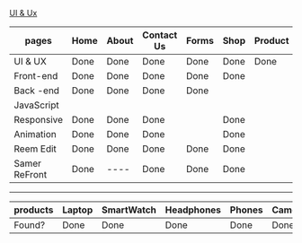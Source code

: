 [ UI & Ux ](https://www.figma.com/design/a67UQHjQ9paWjeCbw3KxGI/my-e-commerce?node-id=0-1&node-type=canvas&t=OGxMJVdHbt12qqxk-0)

|    pages      |  Home       |  About       |      Contact Us   |  Forms       |  Shop       | Product     |       Cart       |    Chect Out     |  UserDash        | AdminDash  |
| ------------- | ----------- | ------------ | ----------------- | ------------ | ----------- | ----------- | ---------------- | ---------------  | ---------------- | ---------- |
| UI & UX       |    Done     |    Done      |    Done           |     Done     |   Done      |    Done     |       Done       |      Done        |     Done         |    ----    |
| Front-end     |    Done     |    Done      |    Done           |     Done     |   Done      |             |      Done        |      Done        |     Done         |            |
| Back -end     |    Done     |    Done      |    Done           |     Done     |             |             |                  |      Done        |                  |            |
| JavaScript    |             |              |                   |              |             |             |                  |                  |                  |            |
| Responsive    |    Done     |    Done      |    Done           |              |   Done      |             |                  |      Done        |                  |            |
| Animation     |    Done     |    Done      |    Done           |              |   Done      |             |                  |      Done        |                  |    ----    |
| Reem Edit     |    Done     |    Done      |    Done           |     Done     |   Done      |             |                  |                  |     Done         |            |
| Samer ReFront |    Done     |    ----      |    Done           |     Done     |   Done      |             |                  |                  |     -----        |            |

-----------------------------------------------------------------------------------------------------------------------------------------------------

|     products       |  Laptop  |  SmartWatch  |  Headphones  |  Phones  |  Camera  | AirPods  |  PCs  |  KeyBoard  |  JoyStick  |  PSs  |  Speakers  |
| ------------------ | -------- | ------------ | ------------ | -------- | -------- | -------- | ----- | ---------  |----------  |------ |----------  |
|     Found?         |    Done  |     Done     |    Done      |   Done   |   Done   |  Done    |  Done |    Done    |  Done      | Done  |  Done      |


